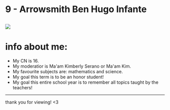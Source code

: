 # 9 - Arrowsmith Ben Hugo Infante

![](https://primagames.com/wp-content/uploads/2024/04/Cookie-Run-Kingdom-Lily-Cookie.jpg?w=1200)
---
# info about me:
- My CN is 16.
- My moderatior is Ma'am Kimberly Serano or Ma'am Kim.
- My favourite subjects are: mathematics and science.
- My goal this term is to be an honor student!
- My goal this entire school year is to remember all topics taught by the teachers!

---

 thank you for viewing! <3
